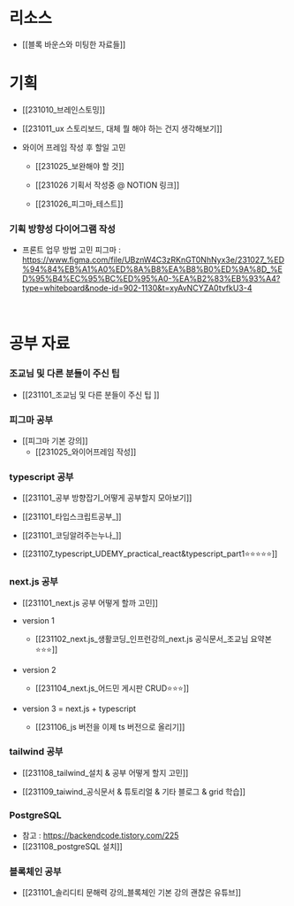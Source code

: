 

# 리소스 
- [[블록 바운스와 미팅한 자료들]] 



# 기획

- [[231010_브레인스토밍]]
- [[231011_ux 스토리보드, 대체 뭘 해야 하는 건지 생각해보기]]


- 와이어 프레임 작성 후 할일 고민 
	- [[231025_보완해야 할 것]]

	- [[231026 기획서 작성중 @ NOTION 링크]]
	- [[231026_피그마_테스트]]


### 기획 방향성 다이어그램 작성
- 프론트 업무 방법 고민 피그마 : https://www.figma.com/file/UBznW4C3zRKnGT0NhNyx3e/231027_%ED%94%84%EB%A1%A0%ED%8A%B8%EA%B8%B0%ED%9A%8D_%ED%95%B4%EC%95%BC%ED%95%A0-%EA%B2%83%EB%93%A4?type=whiteboard&node-id=902-1130&t=xyAvNCYZA0tvfkU3-4


<br>

# 공부 자료 

### 조교님 및 다른 분들이 주신 팁 
- [[231101_조교님 및 다른 분들이 주신 팁 ]]


### 피그마 공부 
- [[피그마 기본 강의]]
	- [[231025_와이어프레임 작성]]


### typescript 공부 
- [[231101_공부 방향잡기_어떻게 공부할지 모아보기]]
- [[231101_타입스크립트공부_]]
- [[231101_코딩알려주는누나_]]

- [[231107_typescript_UDEMY_practical_react&typescript_part1⭐⭐⭐⭐⭐]]



### next.js 공부 
- [[231101_next.js 공부 어떻게 할까 고민]]

- version 1
	- [[231102_next.js_생활코딩_인프런강의_next.js 공식문서_조교님 요약본⭐⭐⭐]]
- version 2 
	- [[231104_next.js_어드민 게시판 CRUD⭐⭐⭐]]

- version 3 = next.js + typescript
	- [[231106_js 버전을 이제 ts 버전으로 올리기]]




### tailwind 공부 
- [[231108_tailwind_설치 & 공부 어떻게 할지 고민]]

- [[231109_taiwind_공식문서 & 튜토리얼 & 기타 블로그 & grid 학습]]



### PostgreSQL
- 참고 : https://backendcode.tistory.com/225
- [[231108_postgreSQL 설치]]




### 블록체인 공부 
- [[231101_솔리디티 문해력 강의_블록체인 기본 강의 괜찮은 유튜브]]

